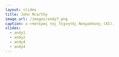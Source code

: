 ```yaml
---
layout: slides
title: John Mcarthy 
image_url: /images/andy7.png
caption: ο «πατέρας της Τεχνητής Νοημοσύνης (AI).
slides:
  - andy1
  - andy2
  - andy4
  - andy4
---
```

